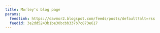 ```yaml
---
title: Morley's blog page
params:
  feedlink: https://davmor2.blogspot.com/feeds/posts/default?alt=rss
  feedid: 3e2dd5243b1be30bcbb337b7c873e617
---
```

